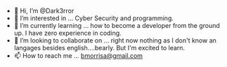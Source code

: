 - 👋 Hi, I’m @Dark3rror
- 👀 I’m interested in ... Cyber Security and programming.
- 🌱 I’m currently learning ... how to become a developer from the ground up. I have zero experience in coding.
- 💞️ I’m looking to collaborate on ... right now nothing as I don't know an langages besides english....bearly. But I'm excited to learn. 
- 📫 How to reach me ... bmorrisa@gmail.com

<!---
Dark3rror/Dark3rror is a ✨ special ✨ repository because its `README.md` (this file) appears on your GitHub profile.
You can click the Preview link to take a look at your changes.
--->
